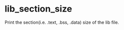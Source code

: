lib_section_size
================

Print the section(i.e. .text, .bss, .data) size of the lib file.  
